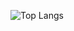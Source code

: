 ![Top Langs](https://github-readme-stats.vercel.app/api/top-langs/?username=bucket420&langs_count=8&layout=compact&theme=radical&hide=jupyter%20notebook)
